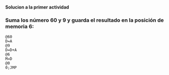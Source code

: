 #### Solucion a la primer actividad  
### Suma los número 60 y 9 y guarda el resultado en la posición de memoria 6:
```
@60
D=A       
@9
D=D+A     
@6
M=D       
@0
0;JMP   
```
